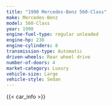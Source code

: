 ```yaml
---
title: "1990 Mercedes-Benz 560-Class"
make: Mercedes-Benz
model: 560-Class
year: 1990
engine-fuel-type: regular unleaded
engine-hp: 238
engine-cylinders: 8
transmission-type: Automatic
driven-wheels: Rear wheel drive
number-of-doors: 4
market-category: Luxury
vehicle-size: Large
vehicle-style: Sedan
---
```


{{< car_info >}}
